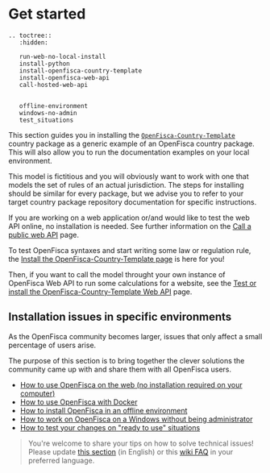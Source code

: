 # <i class="fas fa-cogs"></i> Get started

```eval_rst
.. toctree::
   :hidden:

   run-web-no-local-install
   install-python
   install-openfisca-country-template
   install-openfisca-web-api
   call-hosted-web-api

   
   offline-environment
   windows-no-admin
   test_situations
```

This section guides you in installing the [`OpenFisca-Country-Template`](https://github.com/openfisca/country-template) country package as a generic example of an OpenFisca country package. This will also allow you to run the documentation examples on your local environment.

This model is fictitious and you will obviously want to work with one that models the set of rules of an actual jurisdiction. The steps for installing should be similar for every package, but we advise you to refer to your target country package repository documentation for specific instructions.

If you are working on a web application or/and would like to test the web API online, no installation is needed. 
See further information on the [Call a public web API](call-hosted-web-api.md) page. 

To test OpenFisca syntaxes and start writing some law or regulation rule, the [Install the OpenFisca-Country-Template page](./install-openfisca-country-template.md) is here for you!

Then, if you want to call the model throught your own instance of OpenFisca Web API to run some calculations for a website, see the [Test or install the OpenFisca-Country-Template Web API](./install-openfisca-web-api.md) page.

## Installation issues in specific environments

As the OpenFisca community becomes larger, issues that only affect a small percentage of users arise.

The purpose of this section is to bring together the clever solutions the community came up with and share them with all OpenFisca users.

- [How to use OpenFisca on the web (no installation required on your computer)](./run-web-no-local-install.md)
- [How to use OpenFisca with Docker](./howto_docker.md)
- [How to install OpenFisca in an offline environment](./offline-environment.md)
- [How to work on OpenFisca on a Windows without being administrator](./windows-no-admin.md)
- [How to test your changes on "ready to use" situations](./test_situations.md)

> You're welcome to share your tips on how to solve technical issues! Please update [this section](https://github.com/openfisca/openfisca-doc/edit/master/recipes.md) (in English) or this [wiki FAQ](https://github.com/openfisca/tutorial/wiki) in your preferred language.
